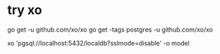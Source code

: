 # try xo

go get -u github.com/xo/xo
go get -tags postgres -u github.com/xo/xo

xo 'pgsql://localhost:5432/localdb?sslmode=disable' -o model

